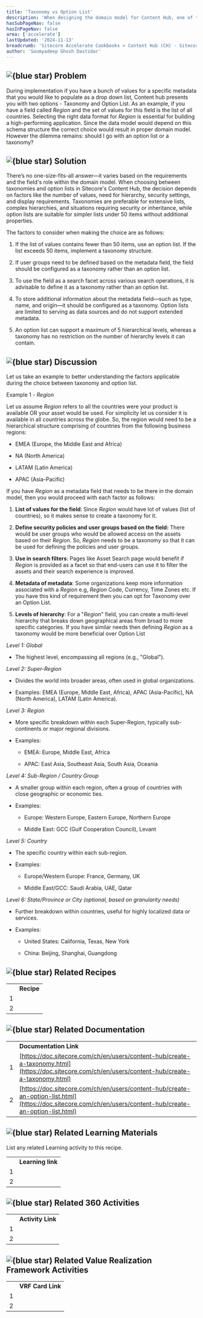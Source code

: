 ```yaml
---
title: 'Taxonomy vs Option List'
description: 'When designing the domain model for Content Hub, one of the most common dilemmas that people face is the choice of the type of field. Since Taxonomy and Option List are very similar to end user as both appear to be a drop down list the choice from a domain model design perspective becomes difficult. This recipe provides guidance regarding which one to pick based on the requirements and the factors to consider before selecting one of them.'
hasSubPageNav: false
hasInPageNav: false
area: ['accelerate']
lastUpdated: '2024-11-13'
breadcrumb: 'Sitecore Accelerate Cookbooks > Content Hub (CH) - Sitecore Recipes > CH Implementation > CH Configuration > Schema Management'
author: 'Soumyadeep Ghosh Dastidar'
---
```

## ![(blue star)](/images/learn/accelerate/content-hub/img/icons/emoticons/72/1f914.png) Problem

During implementation if you have a bunch of values for a specific metadata that you would like to populate as a drop down list, Content hub presents you with two options - Taxonomy and Option List. As an example, if you have a field called _Region_ and the set of values for this field is the list of all countries. Selecting the right data format for _Region_ is essential for building a high-performing application. Since the data model would depend on this schema structure the correct choice would result in proper domain model. However the dilemma remains: should I go with an option list or a taxonomy?

## ![(blue star)](/images/learn/accelerate/content-hub/img/icons/emoticons/72/1f331.png) Solution

There’s no one-size-fits-all answer—it varies based on the requirements and the field's role within the domain model. When choosing between taxonomies and option lists in Sitecore's Content Hub, the decision depends on factors like the number of values, need for hierarchy, security settings, and display requirements. Taxonomies are preferable for extensive lists, complex hierarchies, and situations requiring security or inheritance, while option lists are suitable for simpler lists under 50 items without additional properties.

The factors to consider when making the choice are as follows:

1.  If the list of values contains fewer than 50 items, use an option list. If the list exceeds 50 items, implement a taxonomy structure.
    
2.  If user groups need to be defined based on the metadata field, the field should be configured as a taxonomy rather than an option list.
    
3.  To use the field as a search facet across various search operations, it is advisable to define it as a taxonomy rather than an option list.
    
4.  To store additional information about the metadata field—such as type, name, and origin—it should be configured as a taxonomy. Option lists are limited to serving as data sources and do not support extended metadata.
    
5.  An option list can support a maximum of 5 hierarchical levels, whereas a taxonomy has no restriction on the number of hierarchy levels it can contain.
    

## ![(blue star)](/images/learn/accelerate/content-hub/img/icons/emoticons/72/1f5e8.png) Discussion

Let us take an example to better understanding the factors applicable during the choice between taxonomy and option list.

Example 1 - _Region_

Let us assume _Region_ refers to all the countries were your product is available OR your asset would be used. For simplicity let us consider it is available in all countries across the globe. So, the region would need to be a hierarchical structure comprising of countries from the following business regions:

*   EMEA (Europe, the Middle East and Africa)
    
*   NA (North America)
    
*   LATAM (Latin America)
    
*   APAC (Asia-Pacific)
    

If you have _Region_ as a metadata field that needs to be there in the domain model, then you would proceed with each factor as follows:

1.  **List of values for the field**: Since _Region_ would have lot of values (list of countries), so it makes sense to create a taxonomy for it.
    
2.  **Define security policies and user groups based on the field:** There would be user groups who would be allowed access on the assets based on their _Region_. So, _Region_ needs to be a taxonomy so that it can be used for defining the policies and user groups.
    
3.  **Use in search filters**: Pages like Asset Search page would benefit if _Region_ is provided as a facet so that end-users can use it to filter the assets and their search experience is improved.
    
4.  **Metadata of metadata**: Some organizations keep more information associated with a _Region_ e.g, _Region_ Code, Currency, Time Zones etc. If you have this kind of requirement then you can opt for Taxonomy over an Option List.
    
5.  **Levels of hierarchy**: For a "_Region_" field, you can create a multi-level hierarchy that breaks down geographical areas from broad to more specific categories. If you have similar needs then defining _Region_ as a taxonomy would be more beneficial over Option List
    

_Level 1: Global_

*   The highest level, encompassing all regions (e.g., "Global").
    

_Level 2: Super-Region_

*   Divides the world into broader areas, often used in global organizations.
    
*   Examples: EMEA (Europe, Middle East, Africa), APAC (Asia-Pacific), NA (North America), LATAM (Latin America).
    

_Level 3: Region_

*   More specific breakdown within each Super-Region, typically sub-continents or major regional divisions.
    
*   Examples:
    
    *   EMEA: Europe, Middle East, Africa
        
    *   APAC: East Asia, Southeast Asia, South Asia, Oceania
        

_Level 4: Sub-Region / Country Group_

*   A smaller group within each region, often a group of countries with close geographic or economic ties.
    
*   Examples:
    
    *   Europe: Western Europe, Eastern Europe, Northern Europe
        
    *   Middle East: GCC (Gulf Cooperation Council), Levant
        

_Level 5: Country_

*   The specific country within each sub-region.
    
*   Examples:
    
    *   Europe/Western Europe: France, Germany, UK
        
    *   Middle East/GCC: Saudi Arabia, UAE, Qatar
        

_Level 6: State/Province or City (optional, based on granularity needs)_

*   Further breakdown within countries, useful for highly localized data or services.
    
*   Examples:
    
    *   United States: California, Texas, New York
        
    *   China: Beijing, Shanghai, Guangdong
        

## ![(blue star)](/images/learn/accelerate/content-hub/img/icons/emoticons/72/1f517.png) Related Recipes

|     |     |
| --- | --- |
|     | **Recipe** |
| 1   |     |
| 2   |     |

## ![(blue star)](/images/learn/accelerate/content-hub/img/icons/emoticons/72/1f517.png) Related Documentation

|     |     |
| --- | --- |
|     | **Documentation Link** |
| 1   | [https://doc.sitecore.com/ch/en/users/content-hub/create-a-taxonomy.html](https://doc.sitecore.com/ch/en/users/content-hub/create-a-taxonomy.html) |
| 2   | [https://doc.sitecore.com/ch/en/users/content-hub/create-an-option-list.html](https://doc.sitecore.com/ch/en/users/content-hub/create-an-option-list.html) |

## ![(blue star)](/images/learn/accelerate/content-hub/img/icons/emoticons/72/1f517.png) Related Learning Materials

List any related Learning activity to this recipe.

|     |     |
| --- | --- |
|     | **Learning link** |
| 1   |     |
| 2   |     |

## ![(blue star)](/images/learn/accelerate/content-hub/img/icons/emoticons/72/1f517.png) Related 360 Activities

|     |     |
| --- | --- |
|     | **Activity Link** |
| 1   |     |
| 2   |     |

## ![(blue star)](/images/learn/accelerate/content-hub/img/icons/emoticons/72/1f517.png) Related Value Realization Framework Activities

|     |     |
| --- | --- |
|     | **VRF Card Link** |
| 1   |     |
| 2   |     |